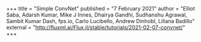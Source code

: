 +++
title = "Simple ConvNet"
published = "7 February 2021"
author = "Elliot Saba, Adarsh Kumar, Mike J Innes, Dhairya Gandhi, Sudhanshu Agrawal, Sambit Kumar Dash, fps.io, Carlo Lucibello, Andrew Dinhobl, Liliana Badillo"
external = "http://fluxml.ai/Flux.jl/stable/tutorials/2021-02-07-convnet/"
+++
